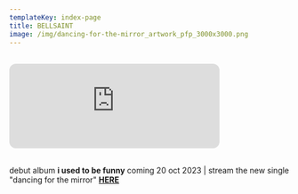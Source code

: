 ```yaml
---
templateKey: index-page
title: BELLSAINT
image: /img/dancing-for-the-mirror_artwork_pfp_3000x3000.png
---
```

<br> 

<iframe style="border-radius:12px" src="https://open.spotify.com/embed/album/57AgoXhWPiwZF3QEP386mY?utm_source=generator&theme=0" width="75%" height="152" frameBorder="0" allowfullscreen="" allow="autoplay; clipboard-write; encrypted-media; fullscreen; picture-in-picture" loading="lazy"></iframe>

<br>debut album **i used to be funny** coming 20 oct 2023 | stream the new single "dancing for the mirror" [**HERE**](https://ffm.to/bellsaint_dancingforthemirror)</br>

<br><br>
